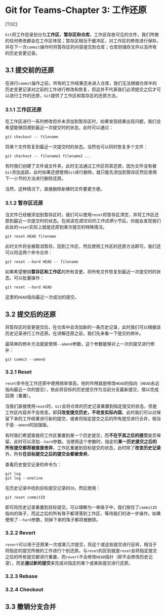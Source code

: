 # Git for Teams-Chapter 3: 工作还原

[TOC]

`Git`将工作目录划分为**工作区、暂存区和仓库**。工作区存放可见的文件，我们所做的任何修改都会在工作区体现；暂存区相当于缓冲区，对工作区的修改进行保存，并在下一次`commit`操作时将暂存区的内容提交到仓库；仓库则储存文件以及所有的历史变更记录。

## 3.1 提交前的还原

在进行`commit`操作之前，所有的工作结果还未进入仓库，我们无法根据仓库中的历史变更记录对之前的工作进行修改和恢复，但这并不代表我们必须提交之后才可以进行工作的还原，`Git`提供了工作区和暂存区的还原方法。

### 3.1.1 工作区还原

在工作区进行一系列修改但并未添加到暂存区时，如果发现结果出现问题，我们会希望能够回溯到最近一次提交时的状态，此时可以通过：

```
git checkout -- filename
```

将某个文件恢复到最近一次提交时的状态。当然也可以同时恢复多个文件：

```
git checkout -- filename1 filename2 ...
```

有时我们创建了文件或文件夹，此时无法通过工作区将其还原，因为文件没有被`Git`添加追踪，此时如果还想使用`Git`进行删除，就只能先添加到暂存区然后使用下一小节的方法进行删除还原。

当然，这种情况下，直接删除新建的文件要更方便。

### 3.1.2 暂存区还原

当文件已经被添加到暂存区时，我们可以使用`reset`将暂存区清空，并将工作区还原到最近一次提交时的状态。在阅读完*提交后的工作还原*小节后，你就会发现我们此处的`reset`实际上就是还原到某次提交的特殊情况。

```
git reset HEAD filename
```

此时文件将会被取消暂存，回到工作区，然后使用工作区的还原方法即可。我们还可以将这两个命令合并：

```
git reset --hard HEAD -- filename
```

如果希望撤销**暂存区和工作区**的所有变更，将所有文件恢复到最近一次提交时的状态，可以批量操作：

```
git reset --hard HEAD
```

这里的`HEAD`指向最近一次成功的提交。

## 3.2 提交后的还原

将暂存区的变更提交后，在仓库中会添加新的一条历史记录，此时我们可以根据该历史记录进行工作还原。在讲解还原之前，我们先来看一下提交的修补。

最简单的修补方法就是使用`--amend`参数，这个参数能够对上一次的提交进行修补：

```
git commit --amend
```

### 3.2.1 Reset

`reset`命令在工作还原中使用频率很高，他的作用就是修改`HEAD`的指向（`HEAD`永远指向最近一次的提交），依此将目标的历史提交作为当前分支最新提交，借以完成回溯（重置）。

当我们直接使用`reset`时，`Git`会将仓库的历史记录重置到指定提交的状态，但是工作区内容并不会改变。即**只改变提交历史，不改变实际内容**。此时我们可以对保留下来的工作结果进行新的提交，或者将指定提交之后的所有提交进行合并，相当于是`--amend`的加强版。

有时我们希望直接将工作区重置到某一个历史提交，而**不在乎其之后的提交**是否保留，此时可以添加`--hard`参数。当使用这个参数时，指定的**某一历史提交之后的所有提交都将被直接舍弃**，工作区重置到目标提交的状态，此时除了**改变历史记录**外，所有**在目标提交之后的提交全都被舍弃**。

查看历史提交记录的命令为：

```
git log
git log --oneline
```

在历史记录中找到目标提交记录的`ID`，然后使用：

```
git reset commitID
```

即可将历史记录重置到目标提交。可以理解为一串珠子中，我们按住了`commitID`指向的珠子，而这之后的所有珠子都滑落到工作区，等待我们的进一步操作。如果使用了`--hard`参数，则掉下来的珠子都将被删除。

### 3.2.2 Revert

`revert`可以用于还原某一次或某几次提交，将这个或这些提交进行反转，相当于将指定的提交所做的工作进行个别还原。与`reset`的区别就是`reset`会将指定提交之后的所有提交都进行重置，而`revert`不会修改`HEAD`指针（即不会修改历史记录），而是**通过新的提交**来完成对指定的某个或某些提交进行还原。

### 3.2.3 Rebase

### 3.2.4 Checkout

## 3.3 撤销分支合并

